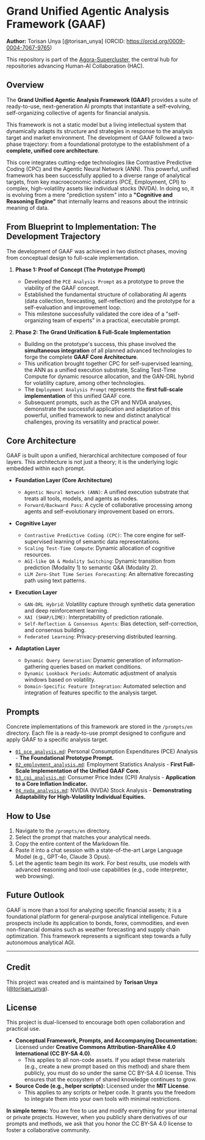 # Grand Unified Agentic Analysis Framework (GAAF)

**Author:** Torisan Unya [@torisan_unya] (ORCID: https://orcid.org/0009-0004-7067-9765)

This repository is part of the [Agora-Supercluster](https://github.com/torisan-unya/Agora-Supercluster), the central hub for repositories advancing Human-AI Collaboration (HAC).

## Overview

The **Grand Unified Agentic Analysis Framework (GAAF)** provides a suite of ready-to-use, next-generation AI prompts that instantiate a self-evolving, self-organizing collective of agents for financial analysis.

This framework is not a static model but a living intellectual system that dynamically adapts its structure and strategies in response to the analysis target and market environment. The development of GAAF followed a two-phase trajectory: from a foundational prototype to the establishment of a **complete, unified core architecture**.

This core integrates cutting-edge technologies like Contrastive Predictive Coding (CPC) and the Agentic Neural Network (ANN). This powerful, unified framework has been successfully applied to a diverse range of analytical targets, from key macroeconomic indicators (PCE, Employment, CPI) to complex, high-volatility assets like individual stocks (NVDA). In doing so, it is evolving from a mere "prediction system" into a **"Cognitive and Reasoning Engine"** that internally learns and reasons about the intrinsic meaning of data.

## From Blueprint to Implementation: The Development Trajectory

The development of GAAF was achieved in two distinct phases, moving from conceptual design to full-scale implementation.

1.  **Phase 1: Proof of Concept (The Prototype Prompt)**
    *   Developed the `PCE Analysis Prompt` as a prototype to prove the viability of the GAAF concept.
    *   Established the fundamental structure of collaborating AI agents (data collection, forecasting, self-reflection) and the prototype for a self-evaluation and improvement loop.
    *   This milestone successfully validated the core idea of a "self-organizing team of experts" in a practical, executable prompt.

2.  **Phase 2: The Grand Unification & Full-Scale Implementation**
    *   Building on the prototype's success, this phase involved the **simultaneous integration** of all planned advanced technologies to forge the complete **GAAF Core Architecture**.
    *   This unification brought together CPC for self-supervised learning, the ANN as a unified execution substrate, Scaling Test-Time Compute for dynamic resource allocation, and the GAN-DRL hybrid for volatility capture, among other technologies.
    *   The `Employment Analysis Prompt` represents the **first full-scale implementation** of this unified GAAF core.
    *   Subsequent prompts, such as the CPI and NVDA analyses, demonstrate the successful application and adaptation of this powerful, unified framework to new and distinct analytical challenges, proving its versatility and practical power.

## Core Architecture

GAAF is built upon a unified, hierarchical architecture composed of four layers. This architecture is not just a theory; it is the underlying logic embedded within each prompt.

*   **Foundation Layer (Core Architecture)**
    *   `Agentic Neural Network (ANN)`: A unified execution substrate that treats all tools, models, and agents as nodes.
    *   `Forward/Backward Pass`: A cycle of collaborative processing among agents and self-evolutionary improvement based on errors.

*   **Cognitive Layer**
    *   `Contrastive Predictive Coding (CPC)`: The core engine for self-supervised learning of semantic data representations.
    *   `Scaling Test-Time Compute`: Dynamic allocation of cognitive resources.
    *   `AGI-like QA & Modality Switching`: Dynamic transition from prediction (Modality 1) to semantic Q&A (Modality 2).
    *   `LLM Zero-Shot Time Series Forecasting`: An alternative forecasting path using text patterns.

*   **Execution Layer**
    *   `GAN-DRL Hybrid`: Volatility capture through synthetic data generation and deep reinforcement learning.
    *   `XAI (SHAP/LIME)`: Interpretability of prediction rationale.
    *   `Self-Reflection & Consensus Agents`: Bias detection, self-correction, and consensus building.
    *   `Federated Learning`: Privacy-preserving distributed learning.

*   **Adaptation Layer**
    *   `Dynamic Query Generation`: Dynamic generation of information-gathering queries based on market conditions.
    *   `Dynamic Lookback Periods`: Automatic adjustment of analysis windows based on volatility.
    *   `Domain-Specific Feature Integration`: Automated selection and integration of features specific to the analysis target.

## Prompts

Concrete implementations of this framework are stored in the `/prompts/en` directory. Each file is a ready-to-use prompt designed to configure and apply GAAF to a specific analysis target.

*   [`01_pce_analysis.md`](./prompts/en/01_pce_analysis.md): Personal Consumption Expenditures (PCE) Analysis - **The Foundational Prototype Prompt.**
*   [`02_employment_analysis.md`](./prompts/en/02_employment_analysis.md): Employment Statistics Analysis - **First Full-Scale Implementation of the Unified GAAF Core.**
*   [`03_cpi_analysis.md`](./prompts/en/03_cpi_analysis.md): Consumer Price Index (CPI) Analysis - **Application to a Core Inflation Indicator.**
*   [`04_nvda_analysis.md`](./prompts/en/04_nvda_analysis.md): NVIDIA (NVDA) Stock Analysis - **Demonstrating Adaptability for High-Volatility Individual Equities.**

## How to Use

1.  Navigate to the `/prompts/en` directory.
2.  Select the prompt that matches your analytical needs.
3.  Copy the entire content of the Markdown file.
4.  Paste it into a chat session with a state-of-the-art Large Language Model (e.g., GPT-4o, Claude 3 Opus).
5.  Let the agentic team begin its work. For best results, use models with advanced reasoning and tool-use capabilities (e.g., code interpreter, web browsing).

## Future Outlook

GAAF is more than a tool for analyzing specific financial assets; it is a foundational platform for general-purpose analytical intelligence. Future prospects include its application to bonds, forex, commodities, and even non-financial domains such as weather forecasting and supply chain optimization. This framework represents a significant step towards a fully autonomous analytical AGI.

---

## Credit

This project was created and is maintained by **Torisan Unya** ([@torisan_unya](https://twitter.com/torisan_unya)).

## License

This project is dual-licensed to encourage both open collaboration and practical use.

*   **Conceptual Framework, Prompts, and Accompanying Documentation:** Licensed under **Creative Commons Attribution-ShareAlike 4.0 International (CC BY-SA 4.0)**.
    *   This applies to all non-code assets. If you adapt these materials (e.g., create a new prompt based on this method) and share them publicly, you must do so under the same CC BY-SA 4.0 license. This ensures that the ecosystem of shared knowledge continues to grow.
*   **Source Code (e.g., helper scripts):** Licensed under the **MIT License**.
    *   This applies to any scripts or helper code. It grants you the freedom to integrate them into your own tools with minimal restrictions.

**In simple terms:** You are free to use and modify everything for your internal or private projects. However, when you publicly share derivatives of our prompts and methods, we ask that you honor the CC BY-SA 4.0 license to foster a collaborative community.
